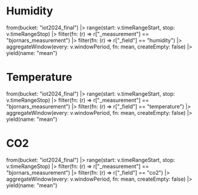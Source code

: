 # Humidity

from(bucket: "iot2024_final")
  |> range(start: v.timeRangeStart, stop: v.timeRangeStop)
  |> filter(fn: (r) => r["_measurement"] == "bjornars_measurement")
  |> filter(fn: (r) => r["_field"] == "humidity")
  |> aggregateWindow(every: v.windowPeriod, fn: mean, createEmpty: false)
  |> yield(name: "mean")

# Temperature

from(bucket: "iot2024_final")
  |> range(start: v.timeRangeStart, stop: v.timeRangeStop)
  |> filter(fn: (r) => r["_measurement"] == "bjornars_measurement")
  |> filter(fn: (r) => r["_field"] == "temperature")
  |> aggregateWindow(every: v.windowPeriod, fn: mean, createEmpty: false)
  |> yield(name: "mean")

# CO2

from(bucket: "iot2024_final")
  |> range(start: v.timeRangeStart, stop: v.timeRangeStop)
  |> filter(fn: (r) => r["_measurement"] == "bjornars_measurement")
  |> filter(fn: (r) => r["_field"] == "co2")
  |> aggregateWindow(every: v.windowPeriod, fn: mean, createEmpty: false)
  |> yield(name: "mean")